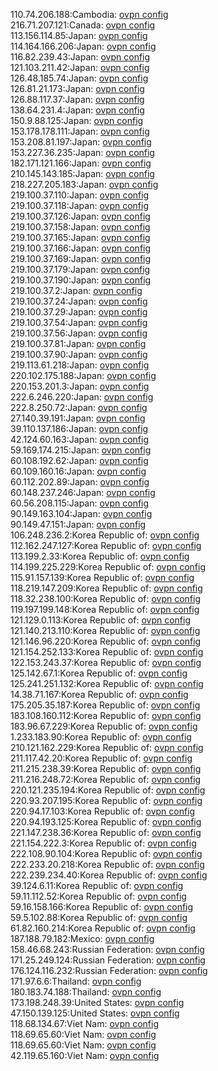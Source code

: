 110.74.206.188:Cambodia: [ovpn config](vpn/110_74_206_188.ovpn)  
216.71.207.121:Canada: [ovpn config](vpn/216_71_207_121.ovpn)  
113.156.114.85:Japan: [ovpn config](vpn/113_156_114_85.ovpn)  
114.164.166.206:Japan: [ovpn config](vpn/114_164_166_206.ovpn)  
116.82.239.43:Japan: [ovpn config](vpn/116_82_239_43.ovpn)  
121.103.211.42:Japan: [ovpn config](vpn/121_103_211_42.ovpn)  
126.48.185.74:Japan: [ovpn config](vpn/126_48_185_74.ovpn)  
126.81.21.173:Japan: [ovpn config](vpn/126_81_21_173.ovpn)  
126.88.117.37:Japan: [ovpn config](vpn/126_88_117_37.ovpn)  
138.64.231.4:Japan: [ovpn config](vpn/138_64_231_4.ovpn)  
150.9.88.125:Japan: [ovpn config](vpn/150_9_88_125.ovpn)  
153.178.178.111:Japan: [ovpn config](vpn/153_178_178_111.ovpn)  
153.208.81.197:Japan: [ovpn config](vpn/153_208_81_197.ovpn)  
153.227.36.235:Japan: [ovpn config](vpn/153_227_36_235.ovpn)  
182.171.121.166:Japan: [ovpn config](vpn/182_171_121_166.ovpn)  
210.145.143.185:Japan: [ovpn config](vpn/210_145_143_185.ovpn)  
218.227.205.183:Japan: [ovpn config](vpn/218_227_205_183.ovpn)  
219.100.37.110:Japan: [ovpn config](vpn/219_100_37_110.ovpn)  
219.100.37.118:Japan: [ovpn config](vpn/219_100_37_118.ovpn)  
219.100.37.126:Japan: [ovpn config](vpn/219_100_37_126.ovpn)  
219.100.37.158:Japan: [ovpn config](vpn/219_100_37_158.ovpn)  
219.100.37.165:Japan: [ovpn config](vpn/219_100_37_165.ovpn)  
219.100.37.166:Japan: [ovpn config](vpn/219_100_37_166.ovpn)  
219.100.37.169:Japan: [ovpn config](vpn/219_100_37_169.ovpn)  
219.100.37.179:Japan: [ovpn config](vpn/219_100_37_179.ovpn)  
219.100.37.190:Japan: [ovpn config](vpn/219_100_37_190.ovpn)  
219.100.37.2:Japan: [ovpn config](vpn/219_100_37_2.ovpn)  
219.100.37.24:Japan: [ovpn config](vpn/219_100_37_24.ovpn)  
219.100.37.29:Japan: [ovpn config](vpn/219_100_37_29.ovpn)  
219.100.37.54:Japan: [ovpn config](vpn/219_100_37_54.ovpn)  
219.100.37.56:Japan: [ovpn config](vpn/219_100_37_56.ovpn)  
219.100.37.81:Japan: [ovpn config](vpn/219_100_37_81.ovpn)  
219.100.37.90:Japan: [ovpn config](vpn/219_100_37_90.ovpn)  
219.113.61.218:Japan: [ovpn config](vpn/219_113_61_218.ovpn)  
220.102.175.188:Japan: [ovpn config](vpn/220_102_175_188.ovpn)  
220.153.201.3:Japan: [ovpn config](vpn/220_153_201_3.ovpn)  
222.6.246.220:Japan: [ovpn config](vpn/222_6_246_220.ovpn)  
222.8.250.72:Japan: [ovpn config](vpn/222_8_250_72.ovpn)  
27.140.39.191:Japan: [ovpn config](vpn/27_140_39_191.ovpn)  
39.110.137.186:Japan: [ovpn config](vpn/39_110_137_186.ovpn)  
42.124.60.163:Japan: [ovpn config](vpn/42_124_60_163.ovpn)  
59.169.174.215:Japan: [ovpn config](vpn/59_169_174_215.ovpn)  
60.108.192.62:Japan: [ovpn config](vpn/60_108_192_62.ovpn)  
60.109.160.16:Japan: [ovpn config](vpn/60_109_160_16.ovpn)  
60.112.202.89:Japan: [ovpn config](vpn/60_112_202_89.ovpn)  
60.148.237.246:Japan: [ovpn config](vpn/60_148_237_246.ovpn)  
60.56.208.115:Japan: [ovpn config](vpn/60_56_208_115.ovpn)  
90.149.163.104:Japan: [ovpn config](vpn/90_149_163_104.ovpn)  
90.149.47.151:Japan: [ovpn config](vpn/90_149_47_151.ovpn)  
106.248.236.2:Korea Republic of: [ovpn config](vpn/106_248_236_2.ovpn)  
112.162.247.127:Korea Republic of: [ovpn config](vpn/112_162_247_127.ovpn)  
113.199.2.33:Korea Republic of: [ovpn config](vpn/113_199_2_33.ovpn)  
114.199.225.229:Korea Republic of: [ovpn config](vpn/114_199_225_229.ovpn)  
115.91.157.139:Korea Republic of: [ovpn config](vpn/115_91_157_139.ovpn)  
118.219.147.209:Korea Republic of: [ovpn config](vpn/118_219_147_209.ovpn)  
118.32.238.100:Korea Republic of: [ovpn config](vpn/118_32_238_100.ovpn)  
119.197.199.148:Korea Republic of: [ovpn config](vpn/119_197_199_148.ovpn)  
121.129.0.113:Korea Republic of: [ovpn config](vpn/121_129_0_113.ovpn)  
121.140.213.110:Korea Republic of: [ovpn config](vpn/121_140_213_110.ovpn)  
121.146.96.220:Korea Republic of: [ovpn config](vpn/121_146_96_220.ovpn)  
121.154.252.133:Korea Republic of: [ovpn config](vpn/121_154_252_133.ovpn)  
122.153.243.37:Korea Republic of: [ovpn config](vpn/122_153_243_37.ovpn)  
125.142.67.1:Korea Republic of: [ovpn config](vpn/125_142_67_1.ovpn)  
125.241.251.132:Korea Republic of: [ovpn config](vpn/125_241_251_132.ovpn)  
14.38.71.167:Korea Republic of: [ovpn config](vpn/14_38_71_167.ovpn)  
175.205.35.187:Korea Republic of: [ovpn config](vpn/175_205_35_187.ovpn)  
183.108.160.112:Korea Republic of: [ovpn config](vpn/183_108_160_112.ovpn)  
183.96.67.229:Korea Republic of: [ovpn config](vpn/183_96_67_229.ovpn)  
1.233.183.90:Korea Republic of: [ovpn config](vpn/1_233_183_90.ovpn)  
210.121.162.229:Korea Republic of: [ovpn config](vpn/210_121_162_229.ovpn)  
211.117.42.20:Korea Republic of: [ovpn config](vpn/211_117_42_20.ovpn)  
211.215.238.39:Korea Republic of: [ovpn config](vpn/211_215_238_39.ovpn)  
211.216.248.72:Korea Republic of: [ovpn config](vpn/211_216_248_72.ovpn)  
220.121.235.194:Korea Republic of: [ovpn config](vpn/220_121_235_194.ovpn)  
220.93.207.195:Korea Republic of: [ovpn config](vpn/220_93_207_195.ovpn)  
220.94.17.103:Korea Republic of: [ovpn config](vpn/220_94_17_103.ovpn)  
220.94.193.125:Korea Republic of: [ovpn config](vpn/220_94_193_125.ovpn)  
221.147.238.36:Korea Republic of: [ovpn config](vpn/221_147_238_36.ovpn)  
221.154.222.3:Korea Republic of: [ovpn config](vpn/221_154_222_3.ovpn)  
222.108.90.104:Korea Republic of: [ovpn config](vpn/222_108_90_104.ovpn)  
222.233.20.218:Korea Republic of: [ovpn config](vpn/222_233_20_218.ovpn)  
222.239.234.40:Korea Republic of: [ovpn config](vpn/222_239_234_40.ovpn)  
39.124.6.11:Korea Republic of: [ovpn config](vpn/39_124_6_11.ovpn)  
59.11.112.52:Korea Republic of: [ovpn config](vpn/59_11_112_52.ovpn)  
59.16.158.166:Korea Republic of: [ovpn config](vpn/59_16_158_166.ovpn)  
59.5.102.88:Korea Republic of: [ovpn config](vpn/59_5_102_88.ovpn)  
61.82.160.214:Korea Republic of: [ovpn config](vpn/61_82_160_214.ovpn)  
187.188.79.182:Mexico: [ovpn config](vpn/187_188_79_182.ovpn)  
158.46.68.243:Russian Federation: [ovpn config](vpn/158_46_68_243.ovpn)  
171.25.249.124:Russian Federation: [ovpn config](vpn/171_25_249_124.ovpn)  
176.124.116.232:Russian Federation: [ovpn config](vpn/176_124_116_232.ovpn)  
171.97.6.6:Thailand: [ovpn config](vpn/171_97_6_6.ovpn)  
180.183.74.188:Thailand: [ovpn config](vpn/180_183_74_188.ovpn)  
173.198.248.39:United States: [ovpn config](vpn/173_198_248_39.ovpn)  
47.150.139.125:United States: [ovpn config](vpn/47_150_139_125.ovpn)  
118.68.134.67:Viet Nam: [ovpn config](vpn/118_68_134_67.ovpn)  
118.69.65.60:Viet Nam: [ovpn config](vpn/118_69_65_60.ovpn)  
118.69.65.60:Viet Nam: [ovpn config](vpn/118_69_65_60.ovpn)  
42.119.65.160:Viet Nam: [ovpn config](vpn/42_119_65_160.ovpn)  
